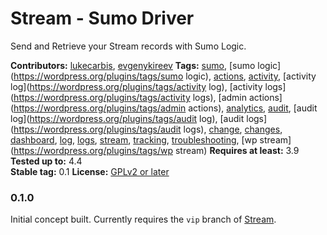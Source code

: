 # Stream - Sumo Driver

Send and Retrieve your Stream records with Sumo Logic.

**Contributors:** [lukecarbis](https://profiles.wordpress.org/lukecarbis), [evgenykireev](https://profiles.wordpress.org/evgenykireev)
**Tags:** [sumo](https://wordpress.org/plugins/tags/sumo), [sumo logic](https://wordpress.org/plugins/tags/sumo logic), [actions](https://wordpress.org/plugins/tags/actions), [activity](https://wordpress.org/plugins/tags/activity), [activity log](https://wordpress.org/plugins/tags/activity log), [activity logs](https://wordpress.org/plugins/tags/activity logs), [admin actions](https://wordpress.org/plugins/tags/admin actions), [analytics](https://wordpress.org/plugins/tags/analytics), [audit](https://wordpress.org/plugins/tags/audit), [audit log](https://wordpress.org/plugins/tags/audit log), [audit logs](https://wordpress.org/plugins/tags/audit logs), [change](https://wordpress.org/plugins/tags/change), [changes](https://wordpress.org/plugins/tags/changes), [dashboard](https://wordpress.org/plugins/tags/dashboard), [log](https://wordpress.org/plugins/tags/log), [logs](https://wordpress.org/plugins/tags/logs), [stream](https://wordpress.org/plugins/tags/stream), [tracking](https://wordpress.org/plugins/tags/tracking), [troubleshooting](https://wordpress.org/plugins/tags/troubleshooting), [wp stream](https://wordpress.org/plugins/tags/wp stream)
**Requires at least:** 3.9
**Tested up to:** 4.4  
**Stable tag:** 0.1
**License:** [GPLv2 or later](https://www.gnu.org/licenses/gpl-2.0.html)  

### 0.1.0 ###
Initial concept built. Currently requires the `vip` branch of [Stream](http://github.com/xwp/stream/tree/vip/).
